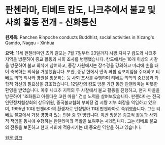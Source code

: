 # 판첸라마, 티베트 캄도, 나크추에서 불교 및 사회 활동 전개 - 신화통신

**원제목:** Panchen Rinpoche conducts Buddhist, social activities in Xizang's Qamdo, Nagqu - Xinhua

**요약:** 11세 판첸라마인 쵸키 걀포는 7월 7일부터 23일까지 시짱 자치구 캄도와 나크추 지역을 방문하여 종교 활동과 사회 조사를 병행했습니다.  캄도에서는 10개 이상의 사찰을 방문하여 불교 의식에 참여하고, 종강 사원에서는 장수경을 강의하고 머리에 손을 대어 축복하는 의식을 거행했습니다.  또한, 종강 현에서 민족 화합 심포지엄을 주재하고 티베트 의학 회사와 병원을 방문하는 등 사회 조사를 수행하며 티베트 의학의 중요성과 과학적 혁신의 필요성을 강조했습니다.  12일간의 캄도 방문 기간 동안 판첸라마는 따뜻한 환영을 받았습니다.  이후 나크추 지역의 두 사찰에서 불교 활동을 진행하고, 현지 마을을 방문하여 "조화롭고 아름다운 고원 마을" 건설 노력을 살펴보았습니다.  판첸라마는 전국인민정치협상회의 상무위원, 중국불교협회 부회장 겸 시짱 지부 회장을 역임하고 있으며, 1995년 10대 판첸라마의 환생자로 인정받아 11대 판첸라마로 즉위했습니다.  그는 티베트 불교에서 가장 영향력 있는 인물 중 한 명입니다.  이번 방문은 종교적 활동과 사회적 책임을 동시에 수행하는 판첸라마의 역할을 보여주는 사례입니다.  그는 티베트 불교의 전통을 보존하고 현대 사회에 적응시키는 데 중요한 역할을 하고 있습니다.

[원문 링크](https://english.news.cn/20250726/cb081c66e2e14248860851d57f585677/c.html)
